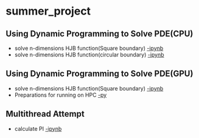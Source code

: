 # summer_project

## Using Dynamic Programming to Solve PDE(CPU)
- solve n-dimensions HJB function(Square boundary) [-ipynb](src/value_iter_dirichlet_2d_fin.ipynb)
- solve n-dimensions HJB function(circular boundary) [-ipynb](src/value_iter_dirichlet_2d_fin_c.ipynb)
## Using Dynamic Programming to Solve PDE(GPU)
- solve n-dimensions HJB function(Square boundary) [-ipynb](src/value_iter_dirichlet_GPU_2d_fina.ipynb)
- Preparations for running on HPC [-py](src/value_iter_dirichlet_gpu_3d_for_hpc.py)
## Multithread Attempt
- calculate PI [-ipynb](src/multiprocess_pi.ipynb)
